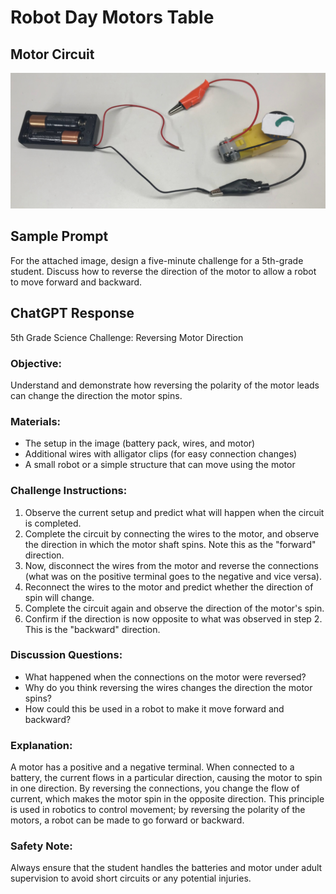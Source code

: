 # Robot Day Motors Table

## Motor Circuit
![](../img/motor-circuit.jpg)

## Sample Prompt

For the attached image, design a five-minute challenge for a 5th-grade student.  Discuss how to reverse the direction of the motor to allow a robot to move forward and backward.


## ChatGPT Response

5th Grade Science Challenge: Reversing Motor Direction

### Objective:
Understand and demonstrate how reversing the polarity of the motor leads can change the direction the motor spins.

### Materials:
- The setup in the image (battery pack, wires, and motor)
- Additional wires with alligator clips (for easy connection changes)
- A small robot or a simple structure that can move using the motor

### Challenge Instructions:
1. Observe the current setup and predict what will happen when the circuit is completed.
2. Complete the circuit by connecting the wires to the motor, and observe the direction in which the motor shaft spins. Note this as the "forward" direction.
3. Now, disconnect the wires from the motor and reverse the connections (what was on the positive terminal goes to the negative and vice versa).
4. Reconnect the wires to the motor and predict whether the direction of spin will change.
5. Complete the circuit again and observe the direction of the motor's spin.
6. Confirm if the direction is now opposite to what was observed in step 2. This is the "backward" direction.

### Discussion Questions:
- What happened when the connections on the motor were reversed?
- Why do you think reversing the wires changes the direction the motor spins?
- How could this be used in a robot to make it move forward and backward?

### Explanation:
A motor has a positive and a negative terminal. When connected to a battery, the current flows in a particular direction, causing the motor to spin in one direction. By reversing the connections, you change the flow of current, which makes the motor spin in the opposite direction. This principle is used in robotics to control movement; by reversing the polarity of the motors, a robot can be made to go forward or backward.

### Safety Note:
Always ensure that the student handles the batteries and motor under adult supervision to avoid short circuits or any potential injuries.


